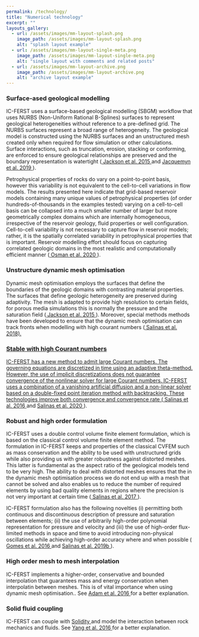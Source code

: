 ```yaml
---
permalink: /technology/
title: "Numerical technology"
excerpt: ""
layouts_gallery:
  - url: /assets/images/mm-layout-splash.png
    image_path: /assets/images/mm-layout-splash.png
    alt: "splash layout example"
  - url: /assets/images/mm-layout-single-meta.png
    image_path: /assets/images/mm-layout-single-meta.png
    alt: "single layout with comments and related posts"
  - url: /assets/images/mm-layout-archive.png
    image_path: /assets/images/mm-layout-archive.png
    alt: "archive layout example"
---
```


### Surface-ased geological modelling

IC-FERST uses a surface-based geological modelling (SBGM) workflow that uses NURBS (Non-Uniform Rational B-Splines) surfaces to represent geological heterogeneities without reference to a pre-defined grid. The NURBS surfaces represent a broad range of heterogeneity. The geological model is constructed using the NURBS surfaces and an unstructured mesh created only when required for flow simulation or other calculations. Surface interactions, such as truncation, erosion, stacking or conforming, are enforced to ensure geological relationships are preserved and the boundary representation is watertight (<a href="https://www.onepetro.org/journal-paper/SPE-163633-PA">
          Jackson et al. 2015
       </a> and <a href="https://link.springer.com/article/10.1007/s11004-018-9764-8">
           Jacquemyn et al. 2019
      </a>).

Petrophysical properties of rocks do vary on a point-to-point basis, however this variability is not equivalent to the cell-to-cell variations in flow models. The results presented here indicate that grid-based reservoir models containing many unique values of petrophysical properties (of order hundreds-of-thousands in the examples tested) varying on a cell-to-cell basis can be collapsed into a much smaller number of larger but more geometrically complex domains which are internally homogeneous, irrespective of the reservoir geology, fluid properties or well configuration. Cell-to-cell variability is not necessary to capture flow in reservoir models; rather, it is the spatially correlated variability in petrophysical properties that is important. Reservoir modelling effort should focus on capturing correlated geologic domains in the most realistic and computationally efficient manner (<a href="https://doi.org/10.1007/s11004-020-09877-y">
          Osman et al. 2020
       </a>).

### Unstructure dynamic mesh optimisation

Dynamic mesh optimisation employs the surfaces that define the boundaries of the geologic
domains with contrasting material properties. The surfaces that define geologic heterogeneity are preserved during adaptivity. The mesh is adapted to provide high resolution to certain fields, for porous media simulations this is normally the pressure and the saturation field (<a href="https://www.onepetro.org/journal-paper/SPE-163633-PA">
          Jackson et al. 2015
       </a>). Moreover, special methods methods have been developed to ensure that the dynamic mesh optimisation can track fronts when modelling with high courant numbers (<a href="https://doi.org/10.1007/s10596-018-9759-z">
          Salinas et al. 2018).

### Stable with high Courant numbers

IC-FERST has a new method to admit large Courant numbers. The governing equations are discretized in time using an adaptive theta-method. However, the use of
implicit discretizations does not guarantee convergence of the nonlinear solver for large Courant numbers.
IC-FERST uses a combination of a vanishing artificial diffusion and a non-linear solver based on a double-fixed point iteration method with backtracking. These technologies improve both
convergence and convergence rate (<a href="http://onlinelibrary.wiley.com/doi/10.1002/fld.4357/full">
           Salinas et al. 2016
      </a> and 
      <a href="https://www.sciencedirect.com/science/article/pii/S0045782519304001?via%3Dihub">
           Salinas et al. 2020
      </a>).

### Robust and high order formulation

IC-FERST uses a double control volume finite element formulation, which is based on the classical control volume finite element method. 
The formulation in IC-FERST keeps and properties of the classical CVFEM such as mass conservation and the ability to be used with unstructured grids while also providing us with greater robustness against distorted meshes. This latter is fundamental as the aspect ratio of the geological models tend to be very high. The ability to deal with distorted meshes ensures that the in the dynamic mesh optimisation process we do not end up with a mesh that cannot be solved and also enables us to reduce the number of required elements by using bad quality elements in regions where the precision is not very important at certain time (<a href="https://doi.org/10.1002/fld.4381">
           Salinas et al. 2017
      </a>).

IC-FERST formulation also has the following novelties (i) permitting both continuous and discontinuous description of pressure and saturation
between elements; (ii) the use of arbitrarily high-order polynomial representation for pressure and velocity
and (iii) the use of high-order flux-limited methods in space and time to avoid introducing non-physical
oscillations while achieving high-order accuracy where and when possible (<a href="http://onlinelibrary.wiley.com/doi/10.1002/fld.4275/abstract">
           Gomes et al. 2016
      </a> and
      <a href="https://www.sciencedirect.com/science/article/pii/S0021999117307313?via%3Dihub">
           Salinas et al. 2019b
      </a>).

### High order mesh to mesh interpolation
IC-FERST implements a higher-order, conservative and bounded interpolation that guarantees mass and energy conservation when interpolatin between meshes. This is of vital importance when using dynamic mesh optimisation.. See <a href="http://www.sciencedirect.com/science/article/pii/S0021999116302030">
           Adam et al. 2016
      </a> for a better explanation.

### Solid fluid coupling
IC-FERST can couple with <a href="http://solidityproject.com/">
           Solidity
      </a> and model the interaction between rock mechanics and fluids. See <a href="http://www.sciencedirect.com/science/article/pii/S0021999116301802">
           Yang et al. 2016
      </a> for a better explanation.



